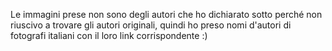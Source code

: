 Le immagini prese non sono degli autori che ho dichiarato sotto perché non riuscivo a trovare gli autori originali, quindi ho preso nomi d'autori di fotografi italiani con il loro link corrispondente :)